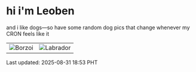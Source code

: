 # hi i'm Leoben

and i like dogs—so have some random dog pics that change whenever my CRON feels like it

|  |  |
|--------|----------|
| ![Borzoi](https://random-dog-vercel.vercel.app/api/random-borzoi?v=1756637581) | ![Labrador](https://random-dog-vercel.vercel.app/api/random-labrador?v=1756637581) |

Last updated: 2025-08-31 18:53 PHT
